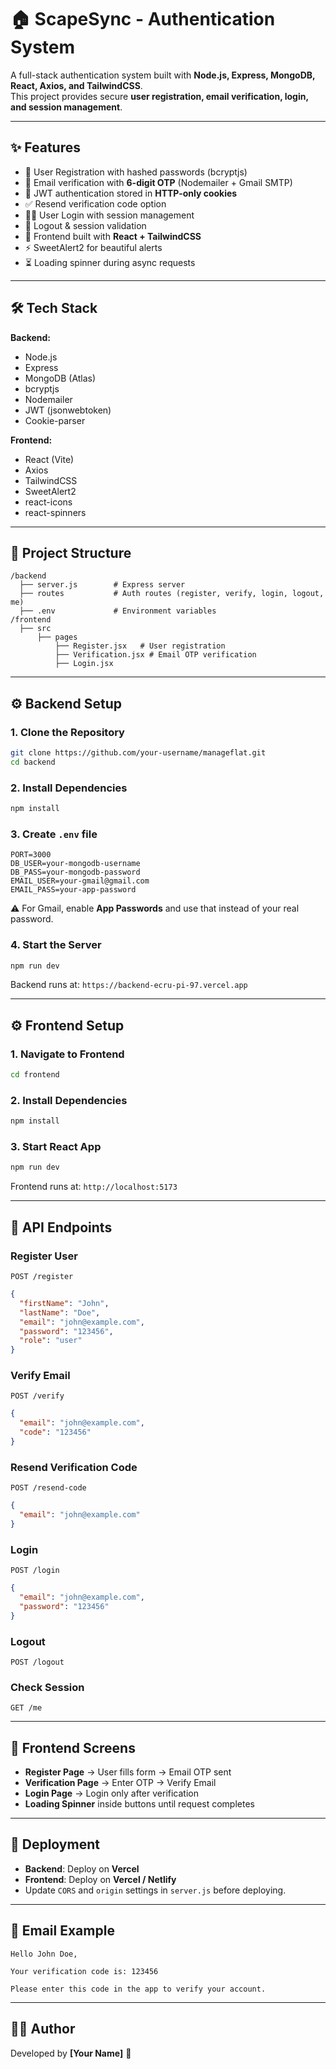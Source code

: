 # 🏠 ScapeSync - Authentication System

A full-stack authentication system built with **Node.js, Express, MongoDB, React, Axios, and TailwindCSS**.  
This project provides secure **user registration, email verification, login, and session management**.

---

## ✨ Features
- 🔐 User Registration with hashed passwords (bcryptjs)
- 📧 Email verification with **6-digit OTP** (Nodemailer + Gmail SMTP)
- 🔑 JWT authentication stored in **HTTP-only cookies**
- ✅ Resend verification code option
- 👨‍💻 User Login with session management
- 🚪 Logout & session validation
- 🎨 Frontend built with **React + TailwindCSS**
- ⚡ SweetAlert2 for beautiful alerts
- ⏳ Loading spinner during async requests

---

## 🛠️ Tech Stack
**Backend:**
- Node.js
- Express
- MongoDB (Atlas)
- bcryptjs
- Nodemailer
- JWT (jsonwebtoken)
- Cookie-parser

**Frontend:**
- React (Vite)
- Axios
- TailwindCSS
- SweetAlert2
- react-icons
- react-spinners

---

## 📂 Project Structure
```
/backend
  ├── server.js        # Express server
  ├── routes           # Auth routes (register, verify, login, logout, me)
  ├── .env             # Environment variables
/frontend
  ├── src
      ├── pages
          ├── Register.jsx   # User registration
          ├── Verification.jsx # Email OTP verification
          ├── Login.jsx
```

---

## ⚙️ Backend Setup

### 1. Clone the Repository
```bash
git clone https://github.com/your-username/manageflat.git
cd backend
```

### 2. Install Dependencies
```bash
npm install
```

### 3. Create `.env` file
```env
PORT=3000
DB_USER=your-mongodb-username
DB_PASS=your-mongodb-password
EMAIL_USER=your-gmail@gmail.com
EMAIL_PASS=your-app-password
```

⚠️ For Gmail, enable **App Passwords** and use that instead of your real password.

### 4. Start the Server
```bash
npm run dev
```
Backend runs at: `https://backend-ecru-pi-97.vercel.app`

---

## ⚙️ Frontend Setup

### 1. Navigate to Frontend
```bash
cd frontend
```

### 2. Install Dependencies
```bash
npm install
```

### 3. Start React App
```bash
npm run dev
```
Frontend runs at: `http://localhost:5173`

---

## 🔑 API Endpoints

### Register User
`POST /register`
```json
{
  "firstName": "John",
  "lastName": "Doe",
  "email": "john@example.com",
  "password": "123456",
  "role": "user"
}
```

### Verify Email
`POST /verify`
```json
{
  "email": "john@example.com",
  "code": "123456"
}
```

### Resend Verification Code
`POST /resend-code`
```json
{
  "email": "john@example.com"
}
```

### Login
`POST /login`
```json
{
  "email": "john@example.com",
  "password": "123456"
}
```

### Logout
`POST /logout`

### Check Session
`GET /me`

---

## 🎨 Frontend Screens
- **Register Page** → User fills form → Email OTP sent
- **Verification Page** → Enter OTP → Verify Email
- **Login Page** → Login only after verification
- **Loading Spinner** inside buttons until request completes

---

## 🚀 Deployment
- **Backend**: Deploy on **Vercel**
- **Frontend**: Deploy on **Vercel / Netlify**
- Update `CORS` and `origin` settings in `server.js` before deploying.

---

## 📧 Email Example
```
Hello John Doe,

Your verification code is: 123456

Please enter this code in the app to verify your account.
```

---

## 👨‍💻 Author
Developed by **[Your Name]** 🚀
